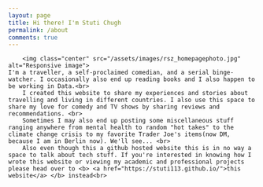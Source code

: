 ```yaml
---
layout: page
title: Hi there! I'm Stuti Chugh
permalink: /about
comments: true
---
```


<div class="row justify-content-between">
<div class="col-md-8 pr-5">

<p>

<!-- This website is built with Jekyll and Mediumish template for Jekyll. It's for demonstration purposes, no real content can be found. Mediumish template for Jekyll is compatible with Github pages, in fact even this demo is created with Github Pages and hosted with Github. -->


	 	<img class="center" src="/assets/images/rsz_homepagephoto.jpg" alt="Responsive image">
	I'm a traveller, a self-proclaimed comedian, and a serial binge-watcher. I occasionally also end up reading books and I also happen to be working in Data.<br>
		I created this website to share my experiences and stories about travelling and living in different countries. I also use this space to share my love for comedy and TV shows by sharing reviews and recommendations. <br>
		Sometimes I may also end up posting some miscellaneous stuff ranging anywhere from mental health to random "hot takes" to the climate change crisis to my favorite Trader Joe's items(now DM, because I am in Berlin now). We'll see... <br>
		Also even though this a github hosted website this is in no way a space to talk about tech stuff. If you're interested in knowing how I wrote this website or viewing my academic and professional projects please head over to <b> <a href="https://stuti113.github.io/">this website</a> </b> instead<br>

	


</p>

<!-- <p class="mb-5"><img class="shadow-lg" src="{{site.baseurl}}/assets/images/mediumish-jekyll-template.png" alt="jekyll template mediumish" /></p>
<h4>Documentation</h4>

<p>Please, read the docs <a href="https://bootstrapstarter.com/bootstrap-templates/template-mediumish-bootstrap-jekyll/">here</a>.</p>

<h4>Questions or bug reports?</h4>

<p>Head over to our <a href="https://github.com/wowthemesnet/mediumish-theme-jekyll">Github repository</a>!</p>

</div>

<div class="col-md-4">

<div class="sticky-top sticky-top-80">
<h5>Buy me a coffee</h5>

<p>Thank you for your support! Your donation helps me to maintain and improve <a target="_blank" href="https://github.com/wowthemesnet/mediumish-theme-jekyll">Mediumish <i class="fab fa-github"></i></a>.</p>

<a target="_blank" href="https://www.wowthemes.net/donate/" class="btn btn-danger">Buy me a coffee</a> <a target="_blank" href="https://bootstrapstarter.com/bootstrap-templates/template-mediumish-bootstrap-jekyll/" class="btn btn-warning">Documentation</a>

</div>
</div>
</div> -->
